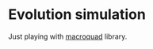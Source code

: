 # Evolution simulation

Just playing with [macroquad](https://docs.rs/macroquad/latest/macroquad/) library.